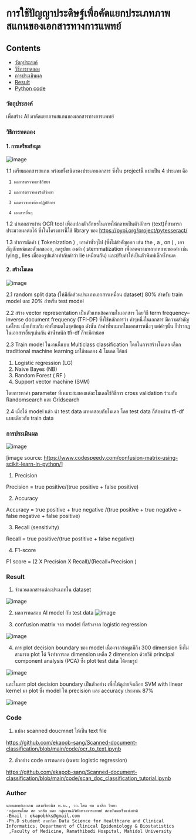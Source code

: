 # การใช้ปัญญาประดิษฐ์เพื่อคัดแยกประเภทภาพสแกนของเอกสารทางการแพทย์
## Contents
* [วัตถุประสงค์](#วัตถุประสงค์)
* [วิธีการทดลอง](#วิธีการทดลอง)
* [การประเมินผล](#การประเมินผล)
* [Result](#result)
* [Python code](#code)
### **วัตถุประสงค์**

เพื่อสร้าง AI มาคัดแยกภาพสแกนของเอกสารทางการแพทย์ 

### **วิธีการทดลอง**

#### 1. การเตรียมข้อมูล 
![image](https://user-images.githubusercontent.com/76510467/177020796-13066aeb-5755-4b79-bda8-11ba07d1ee51.png)

  1.1 เตรียมเอกสารสแกน พร้อมทั้งชนิดของประเภทเอกสาร ซึ่งใน projectนี้ แบ่งเป็น 4 ประเภท คือ 
  
     1 ผลการตรวจพยาธิวิทยา 
     
     2 ผลการตรวจทางรังสีวิทยา 
     
     3 ผลตรวจทางห้องปฎิบัติการ  
     
     4 เอกสารอื่นๆ
     
  1.2 นำเอกสารผ่าน OCR tool เพื่อแปลงตัวอักษรในภาพให้กลายเป็นตัวอักษร (text)ที่สามารถประมวลผลต่อได้ ซึ่งในโครงการนี้ใช้ library ของ https://pypi.org/project/pytesseract/ 
  
  1.3 ทำการตัดคำ ( Tokenization ) , เอาคำทั่วๆไป (ซึ่งไม่สำคัญออก เช่น the , a , on ) , เอาสัญลักษณ์และตัวเลขออก, ลดรูปขแ
องคำ ( stemmatization เพื่อลดความหลากหลายของคำ เช่น lying , lies เมื่อลดรูปแล้วเท่ากับคำว่า lie เหมือนกัน) และปรับคำให้เป็นตัวพิมพ์เล็กทั้งหมด 

#### 2. สร้างโมเดล
![image](https://user-images.githubusercontent.com/76510467/177083543-818ffb46-3f66-4043-b0ec-4b302c34aa8a.png)

 2.1 random split data (ให้มีสัดส่วนประเภทเอกสารเหมื่อน dataset) 80% สำหรับ train model และ 20% สำหรับ test model
 
 2.2 สร้าง vector representation เป็นตัวแทนข้อความในเอกสาร  โดยวิธี term frequency–inverse document frequency (TFI-DF) ซึ่งใช้หลักการว่า คำๆหนึ่งในเอกสาร มีความสำคัญแค่ไหน เมื่อเทียบกับ 
     คำทั้งหมดในชุดข้อมูล ดังนั้น ถ้าคำที่พบมากในเอกสารหนึ่งๆ แต่คำๆนั้น ก็ปรากฏในเอกสารอื่นๆเช่นกัน ค่าน้ำหนัก tfi-df ก็จะมีค่าน้อย
     
 2.3 Train model ในงานนี้แบบ Multiclass classification   โดยในการสร้างโมเดล เลือก traditional machine learning มาใช้ทดลอง 4 โมเดล ได้แก่ 
   1) Logistic regression (LG)
   2) Naive Bayes (NB)
   3) Random Forest ( RF )
   4) Support vector machine (SVM)
   
 โดยการหาค่า parameter ที่เหมาะสมของแต่ละโมเดลใช้วิธีการ cross validation ร่วมกับ Randomsearch และ Gridsearch
 
 2.4 เมื่อได้ model แล้ว นำ test data มาทดสอบกับโมเดล โดย test data ก็ต้องผ่าน tfi-df แบบเดียวกับ train data 
 
 ### **การประเมินผล**
 ![image](https://user-images.githubusercontent.com/76510467/177254476-10f9e992-8764-4cfe-970c-6cb24a526a57.png)

[image source: https://www.codespeedy.com/confusion-matrix-using-scikit-learn-in-python/]

1. Precision

Precision = true positive/(true positive + false positive)

2. Accuracy

Accuracy = true positive + true negative /(true positive + true negative + false negative + false positive)

3. Recall (sensitivity)

Recall =  true positive/(true postitive + false negative)

4. F1-score
 
F1 score = (2 X Precision X Recall)/(Recall+Precision  )

### **Result**
1. จำนวนเอกสารแต่ละประเภทใน dataset

![image](https://user-images.githubusercontent.com/76510467/177668184-fece4b6d-bf7d-4621-8573-cdcf17ea7372.png)

2. ผลการทดสอบ AI model  กับ  test data
![image](https://user-images.githubusercontent.com/76510467/177666859-9b50d1a5-0f6a-41ae-aa91-39425e6b4ac5.png)

3. confusion matrix จาก model ที่สร้างจาก logistic regression

![image](https://user-images.githubusercontent.com/76510467/177668359-4112c784-e6d7-4e9a-8529-fd6bb89fe5ae.png)

4. การ plot decision boundary ของ model เนื่องจากข้อมูลมีถึง 300 dimension ซึ่งไม่สามารถ plot ได้ จึงทำการลด dimension เหลือ 2 dimension ด้วยวิธี principal component analysis (PCA) ซึ่ง plot test data ได้ตามรูป

![image](https://user-images.githubusercontent.com/76510467/177669085-9b70355f-45a1-4ace-8482-bf2b9eead7df.png)

และในการ plot decision boundary เป็นตัวอย่าง เพื่อให้ดูง่ายจึงเลือก SVM with linear kernel มา plot
ซึ่ง model ให้ precision และ accuracy ประมาณ 87%

![image](https://user-images.githubusercontent.com/76510467/177669309-b57d1c45-d15d-4188-9ffd-ad279f2cd358.png)



   
### **Code**

1. แปลง scanned doucmnet ให้เป็น text file

https://github.com/ekapob-sang/Scanned-document-classification/blob/main/code/ocr_to_text.ipynb

2. ตัวอย่าง code การทดลอง (เฉพาะ logistic regression)

https://github.com/ekapob-sang/Scanned-document-classification/blob/main/code/scan_doc_classification_tutorial.ipynb





### Author
	นายแพทย์เอกภพ แสงอริยวนิช พ.บ., วว.โสต ศอ นาสิก วิทยา
	-กลุ่มงานโสต ศอ นาสิก และ กลุ่มงานดิจิทัลทางการแพทย์ สถาบันมะเร็งแห่งชาติ 
	-Email : ekapobkks@gmail.com
	-Ph.D student สาขาวิชา Data Science for Healthcare and Clinical Informatics, Department of Clinical Epidemiology & Biostatistics
	 ,Faculty of Medicine, Ramathibodi Hospital, Mahidol University

 

